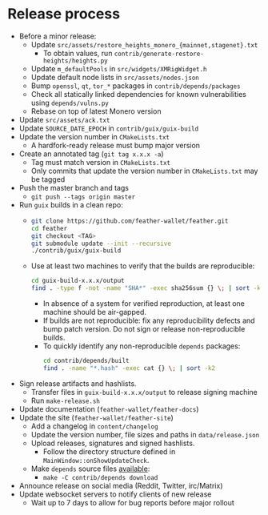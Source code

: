 # Release process

- Before a minor release:
  - Update `src/assets/restore_heights_monero_{mainnet,stagenet}.txt`
    - To obtain values, run `contrib/generate-restore-heights/heights.py`
  - Update `m_defaultPools` in `src/widgets/XMRigWidget.h`
  - Update default node lists in `src/assets/nodes.json`
  - Bump `openssl`, `qt`, `tor_*` packages in `contrib/depends/packages`
  - Check all statically linked dependencies for known vulnerabilities using `depends/vulns.py`
  - Rebase on top of latest Monero version
- Update `src/assets/ack.txt`
- Update `SOURCE_DATE_EPOCH` in `contrib/guix/guix-build`
- Update the version number in `CMakeLists.txt`
  - A hardfork-ready release must bump major version
- Create an annotated tag (`git tag x.x.x -a`)
  - Tag must match version in `CMakeLists.txt`
  - Only commits that update the version number in `CMakeLists.txt` may be tagged
- Push the master branch and tags
  - `git push --tags origin master`
- Run `guix` builds in a clean repo:
  - ```bash
    git clone https://github.com/feather-wallet/feather.git
    cd feather
    git checkout <TAG>
    git submodule update --init --recursive
    ./contrib/guix/guix-build
    ```
  - Use at least two machines to verify that the builds are reproducible:
    ```bash
    cd guix-build-x.x.x/output
    find . -type f -not -name "SHA*" -exec sha256sum {} \; | sort -k2
    ```
    - In absence of a system for verified reproduction, at least one machine should be air-gapped.
    - If builds are not reproducible: fix any reproducibility defects and bump patch version. Do not sign or release non-reproducible builds.
     - To quickly identify any non-reproducible `depends` packages:
        ```bash
        cd contrib/depends/built
        find . -name "*.hash" -exec cat {} \; | sort -k2
        ```
- Sign release artifacts and hashlists.
  - Transfer files in `guix-build-x.x.x/output` to release signing machine
  - Run `make-release.sh`
- Update documentation (`feather-wallet/feather-docs`)
- Update the site (`feather-wallet/feather-site`)
  - Add a changelog in `content/changelog`
  - Update the version number, file sizes and paths in `data/release.json`
  - Upload releases, signatures and signed hashlists.
    - Follow the directory structure defined in `MainWindow::onShowUpdateCheck`.
  - Make `depends` source files [available](https://featherwallet.org/files/sources/):
    - `make -C contrib/depends download`
- Announce release on social media (Reddit, Twitter, irc/Matrix)
- Update websocket servers to notify clients of new release
  - Wait up to 7 days to allow for bug reports before major rollout